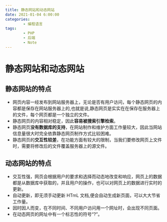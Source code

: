 ```yaml
---
title: 静态网站和动态网站
date: 2021-01-04 6:00:00
categories:
        - 编程语言
tags:
        - PHP
        - 后端
        - Note
---
```


# 静态网站和动态网站

## 静态网站的特点

- 网页内容一经发布到网站服务器上，无论是否有用户访问，每个静态网页的内容都是保存在网站服务器上的,也就是说,静态网页是实实在在保存在服务器上的文件，每个网页都是一个独立的文件。
- 静态网页的内容相对稳定，因此**容易被搜索引擎检索**。
- 静态网页**没有数据库的支持**，在网站制作和维护方面工作量较大，因此当网站信息量很大时完全依靠静态网页制作方式比较困难。
- 静态网页的**交互性较差**，在功能方面有较大的限制，当我们要修改网页上文件时，需要将修改后的文件覆盖服务器上的源文件。

## 动态网站的特点

- 交互性强，网页会根据用户的要求和选择而动态地改变和响应，网页上的数据都是从数据库中获取的，并且用户的操作，也可以对网页上的数据进行实时的更新。
- 自动更新，即无须手动更新 HTmL 文档,便会自动生成新页面，可以大大节省工作量。
- 因时因人而变，在不同时间、不同用户访问用一个网址时，会出现不同页面。
- 在动态网页的网址中有一个标志性的符号“?”。
